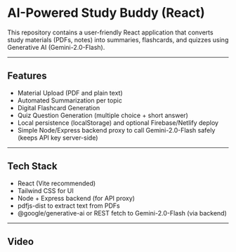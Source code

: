 # AI-Powered Study Buddy (React)

This repository contains a user-friendly React application that converts study materials (PDFs, notes) into summaries, flashcards, and quizzes using Generative AI (Gemini-2.0-Flash).

---

## Features

- Material Upload (PDF and plain text)
- Automated Summarization per topic
- Digital Flashcard Generation
- Quiz Question Generation (multiple choice + short answer)
- Local persistence (localStorage) and optional Firebase/Netlify deploy
- Simple Node/Express backend proxy to call Gemini-2.0-Flash safely (keeps API key server-side)

---

## Tech Stack

- React (Vite recommended)
- Tailwind CSS for UI
- Node + Express backend (for API proxy)
- pdfjs-dist to extract text from PDFs
- @google/generative-ai or REST fetch to Gemini-2.0-Flash (via backend)

---

## Video
